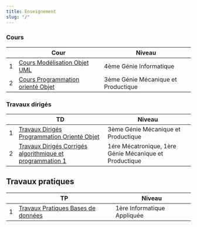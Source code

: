 ```yaml
---
title: Enseignement
slug: "/"
---
```


### Cours

<div class="contentTableContainer">

|     | Cour                                                                    | Niveau |
| --- | ------------------------------------------------------------------------ | ----------------- |
| 1   | [Cours Modélisation Objet UML](/pdf/cours/uml.pdf) | 4ème Génie Informatique    |
| 2   | [Cours Programmation orienté Objet](/pdf/cours/oop.pdf) |   3ème Génie Mécanique et Productique    |

</div>

### Travaux dirigés

<div class="contentTableContainer">

|     | TD                                                                   | Niveau |
| --- | ----------------------------------------------------------------------- | ----------------- |
| 1   | [Travaux Dirigés Programmation Orienté Objet](/pdf/td/oop.pdf) | 3ème Génie Mécanique et Productique  |
| 2   | [Travaux Dirigés Corrigés algorithmique et programmation 1](/pdf/td/algo.pdf)          |   1ére Mécatronique, 1ère Génie Mécanique et Productique      |

</div>

## Travaux pratiques

|     | TP                                                                      | Niveau |
| --- | ----------------------------------------------------------------------- | ----------------- |
| 1   | [Travaux Pratiques Bases de données](/pdf/tp/bdd.pdf) |  1ère Informatique Appliquée  |

